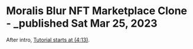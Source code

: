 # Moralis Blur NFT Marketplace Clone - \_published Sat Mar 25, 2023

After intro, [Tutorial starts at (4:13)](https://youtu.be/WVEqX8DL4KE?t=253).
